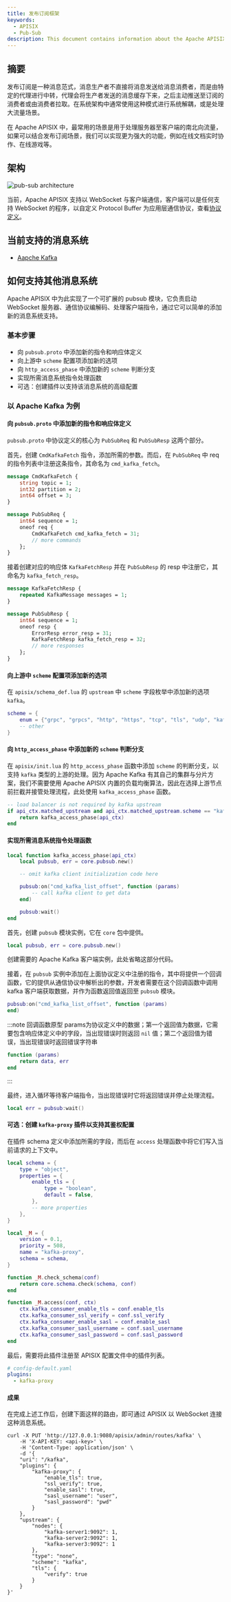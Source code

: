 ```yaml
---
title: 发布订阅框架
keywords:
  - APISIX
  - Pub-Sub
description: This document contains information about the Apache APISIX pub-sub framework.
---
```


<!--
#
# Licensed to the Apache Software Foundation (ASF) under one or more
# contributor license agreements.  See the NOTICE file distributed with
# this work for additional information regarding copyright ownership.
# The ASF licenses this file to You under the Apache License, Version 2.0
# (the "License"); you may not use this file except in compliance with
# the License.  You may obtain a copy of the License at
#
#     http://www.apache.org/licenses/LICENSE-2.0
#
# Unless required by applicable law or agreed to in writing, software
# distributed under the License is distributed on an "AS IS" BASIS,
# WITHOUT WARRANTIES OR CONDITIONS OF ANY KIND, either express or implied.
# See the License for the specific language governing permissions and
# limitations under the License.
#
-->

## 摘要

发布订阅是一种消息范式，消息生产者不直接将消息发送给消息消费者，而是由特定的代理进行中转，代理会将生产者发送的消息缓存下来，之后主动推送至订阅的消费者或由消费者拉取。在系统架构中通常使用这种模式进行系统解耦，或是处理大流量场景。

在 Apache APISIX 中，最常用的场景是用于处理服务器至客户端的南北向流量，如果可以结合发布订阅场景，我们可以实现更为强大的功能，例如在线文档实时协作、在线游戏等。

## 架构

![pub-sub architecture](../../assets/images/pubsub-architecture.svg)

当前，Apache APISIX 支持以 WebSocket 与客户端通信，客户端可以是任何支持 WebSocket 的程序，以自定义 Protocol Buffer 为应用层通信协议，查看[协议定义](../../../apisix/pubsub.proto)。

## 当前支持的消息系统

- [Aapche Kafka](pubsub/kafka.md)

## 如何支持其他消息系统

Apache APISIX 中为此实现了一个可扩展的 pubsub 模块，它负责启动 WebSocket 服务器、通信协议编解码、处理客户端指令，通过它可以简单的添加新的消息系统支持。

### 基本步骤

- 向 `pubsub.proto` 中添加新的指令和响应体定义
- 向上游中 `scheme` 配置项添加新的选项
- 向 `http_access_phase` 中添加新的 `scheme` 判断分支
- 实现所需消息系统指令处理函数
- 可选：创建插件以支持该消息系统的高级配置

### 以 Apache Kafka 为例

#### 向 `pubsub.proto` 中添加新的指令和响应体定义

`pubsub.proto` 中协议定义的核心为 `PubSubReq` 和 `PubSubResp` 这两个部分。

首先，创建 `CmdKafkaFetch` 指令，添加所需的参数。而后，在 `PubSubReq` 中 req 的指令列表中注册这条指令，其命名为 `cmd_kafka_fetch`。

```protobuf
message CmdKafkaFetch {
    string topic = 1;
    int32 partition = 2;
    int64 offset = 3;
}

message PubSubReq {
    int64 sequence = 1;
    oneof req {
        CmdKafkaFetch cmd_kafka_fetch = 31;
        // more commands
    };
}
```

接着创建对应的响应体 `KafkaFetchResp` 并在 `PubSubResp` 的 resp 中注册它，其命名为 `kafka_fetch_resp`。

```protobuf
message KafkaFetchResp {
    repeated KafkaMessage messages = 1;
}

message PubSubResp {
    int64 sequence = 1;
    oneof resp {
        ErrorResp error_resp = 31;
        KafkaFetchResp kafka_fetch_resp = 32;
        // more responses
    };
}
```

#### 向上游中 `scheme` 配置项添加新的选项

在 `apisix/schema_def.lua` 的 `upstream` 中 `scheme` 字段枚举中添加新的选项 `kafka`。

```lua
scheme = {
    enum = {"grpc", "grpcs", "http", "https", "tcp", "tls", "udp", "kafka"},
    -- other
}
```

#### 向 `http_access_phase` 中添加新的 `scheme` 判断分支

在 `apisix/init.lua` 的 `http_access_phase` 函数中添加 `scheme` 的判断分支，以支持 `kafka` 类型的上游的处理。因为 Apache Kafka 有其自己的集群与分片方案，我们不需要使用 Apache APISIX 内置的负载均衡算法，因此在选择上游节点前拦截并接管处理流程，此处使用 `kafka_access_phase` 函数。

```lua
-- load balancer is not required by kafka upstream
if api_ctx.matched_upstream and api_ctx.matched_upstream.scheme == "kafka" then
    return kafka_access_phase(api_ctx)
end
```

#### 实现所需消息系统指令处理函数

```lua
local function kafka_access_phase(api_ctx)
    local pubsub, err = core.pubsub.new()

    -- omit kafka client initialization code here

    pubsub:on("cmd_kafka_list_offset", function (params)
        -- call kafka client to get data
    end)

    pubsub:wait()
end
```

首先，创建 `pubsub` 模块实例，它在 `core` 包中提供。

```lua
local pubsub, err = core.pubsub.new()
```

创建需要的 Apache Kafka 客户端实例，此处省略这部分代码。

接着，在 `pubsub` 实例中添加在上面协议定义中注册的指令，其中将提供一个回调函数，它的提供从通信协议中解析出的参数，开发者需要在这个回调函数中调用 kafka 客户端获取数据，并作为函数返回值返回至 `pubsub` 模块。

```lua
pubsub:on("cmd_kafka_list_offset", function (params)
end)
```

:::note 回调函数原型
params为协议定义中的数据；第一个返回值为数据，它需要包含响应体定义中的字段，当出现错误时则返回 `nil` 值；第二个返回值为错误，当出现错误时返回错误字符串

```lua
function (params)
    return data, err
end
```

:::

最终，进入循环等待客户端指令，当出现错误时它将返回错误并停止处理流程。

```lua
local err = pubsub:wait()
```

#### 可选：创建 `kafka-proxy` 插件以支持其鉴权配置

在插件 schema 定义中添加所需的字段，而后在 `access` 处理函数中将它们写入当前请求的上下文中。

```lua
local schema = {
    type = "object",
    properties = {
        enable_tls = {
            type = "boolean",
            default = false,
        },
        -- more properties
    },
}

local _M = {
    version = 0.1,
    priority = 508,
    name = "kafka-proxy",
    schema = schema,
}

function _M.check_schema(conf)
    return core.schema.check(schema, conf)
end

function _M.access(conf, ctx)
    ctx.kafka_consumer_enable_tls = conf.enable_tls
    ctx.kafka_consumer_ssl_verify = conf.ssl_verify
    ctx.kafka_consumer_enable_sasl = conf.enable_sasl
    ctx.kafka_consumer_sasl_username = conf.sasl_username
    ctx.kafka_consumer_sasl_password = conf.sasl_password
end
```

最后，需要将此插件注册至 APISIX 配置文件中的插件列表。

```yaml
# config-default.yaml
plugins:
  - kafka-proxy
```

#### 成果

在完成上述工作后，创建下面这样的路由，即可通过 APISIX 以 WebSocket 连接这种消息系统。

```shell
curl -X PUT 'http://127.0.0.1:9080/apisix/admin/routes/kafka' \
    -H 'X-API-KEY: <api-key>' \
    -H 'Content-Type: application/json' \
    -d '{
    "uri": "/kafka",
    "plugins": {
        "kafka-proxy": {
            "enable_tls": true,
            "ssl_verify": true,
            "enable_sasl": true,
            "sasl_username": "user",
            "sasl_password": "pwd"
        }
    },
    "upstream": {
        "nodes": {
            "kafka-server1:9092": 1,
            "kafka-server2:9092": 1,
            "kafka-server3:9092": 1
        },
        "type": "none",
        "scheme": "kafka",
        "tls": {
            "verify": true
        }
    }
}'
```

